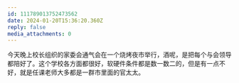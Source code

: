 ```yaml
---
id: 111789013752473562
date: 2024-01-20T15:36:20.360Z
reply: false
media_attachments: 0
---
```


今天晚上校长组织的家委会通气会在一个烧烤夜市举行，酒呢，是把每个与会领导都陪好了。这个学校各方面都很好，软硬件条件都是数一数二的，但是有一点不好，就是任课老师大多都是一群市里面的官太太。


